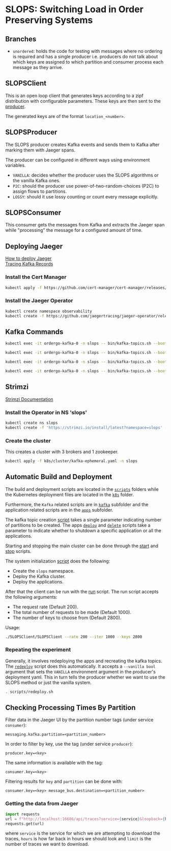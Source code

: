# SLOPS: Switching Load in Order Preserving Systems

## Branches

- `unordered`: holds the code for testing with messages where no ordering is required and has a single producer i.e. producers do not talk about which keys are assigned to which partition and consumer process each message as they arrive.

## SLOPSClient

This is an open loop client that generates keys according to a zipf distribution with configurable parameters. These keys are then sent to the [producer](#slopsproducer).

The generated keys are of the format `location_<number>`.

## SLOPSProducer

The SLOPS producer creates Kafka events and sends them to Kafka after marking them with Jaeger spans.

The producer can be configured in different ways using environment variables.
- `VANILLA`: decides whether the producer uses the SLOPS algorithms or the vanilla Kafka ones.
- `P2C`: should the producer use power-of-two-random-choices (P2C) to assign flows to partitions.
- `LOSSY`: should it use lossy counting or count every message explicitly.

## SLOPSConsumer

This consumer gets the messages from Kafka and extracts the Jaeger span while "processing" the message for a configured amount of time.

## Deploying Jaeger

[How to deploy Jaeger](https://www.jaegertracing.io/docs/1.40/operator/)</br>
[Tracing Kafka Records](https://newrelic.com/blog/how-to-relic/distributed-tracing-with-kafka)

### Install the Cert Manager

```bash
kubectl apply -f https://github.com/cert-manager/cert-manager/releases/download/v1.9.1/cert-manager.yaml
```

### Install the Jaeger Operator

```bash
kubectl create namespace observability
kubectl create -f https://github.com/jaegertracing/jaeger-operator/releases/download/v1.40.0/jaeger-operator.yaml -n observability
```

## Kafka Commands

```bash
kubectl exec -it ordergo-kafka-0 -n slops -- bin/kafka-topics.sh --bootstrap-server ordergo-kafka-bootstrap:9092 --list
```

```bash
kubectl exec -it ordergo-kafka-0 -n slops -- bin/kafka-topics.sh --bootstrap-server ordergo-kafka-bootstrap:9092 --describe --topic OrderGo
```

```bash
kubectl exec -it ordergo-kafka-0 -n slops -- bin/kafka-topics.sh --bootstrap-server ordergo-kafka-bootstrap:9092 --delete --topic OrderGo
```

```bash
kubectl exec -it ordergo-kafka-0 -n slops -- bin/kafka-topics.sh --bootstrap-server ordergo-kafka-bootstrap:9092 --create --replication-factor 2 --partitions 10 --topic OrderGo
```

## Strimzi

[Strimzi Documentation](https://strimzi.io/documentation/)

### Install the Operator in NS 'slops'

```bash
kubectl create ns slops
kubectl create -f 'https://strimzi.io/install/latest?namespace=slops' -n slops
```

### Create the cluster

This creates a cluster with 3 brokers and 1 zookeeper.

```bash
kubectl apply -f k8s/cluster/kafka-ephemeral.yaml -n slops
```

## Automatic Build and Deployment

The build and deployment scripts are located in the [`scripts`](./scripts/) folders while the Kubernetes deployment files are located in the [`k8s`](./k8s/) folder.

Furthermore, the `Kafka` related scripts are in [`kafka`](./scripts/kafka/) subfolder and the application related scripts are in the [`apps`](./scripts/apps/) subfolder.

The kafka topic creation [script](./scripts/kafka/create.sh) takes a single parameter indicating number of partitions to be created. The apps [`deploy`](./scripts/apps/deploy.sh) and [`delete`](./scripts/apps/delete.sh) scripts take a parameter to indicate whether to shutdown a specific application or all the applications.

Starting and stopping the main cluster can be done through the [start](./scripts/start_cluster.sh) and [stop](./scripts/stop_cluster.sh) scripts.

The system initialization [script](./scripts/init_system.sh) does the following:
- Create the `slops` namespace.
- Deploy the Kafka cluster.
- Deploy the applications.

After that the client can be run with the [run](./scripts/apps/run.sh) script. The run script accepts the following arguments:
- The request rate (Default 200).
- The total number of requests to be made (Default 1000).
- The number of keys to choose from (Default 2800).

Usage:
```bash
./SLOPSClient/SLOPSClient --rate 200 --iter 1000 --keys 2800
```

### Repeating the experiment

Generally, it involves redeploying the apps and recreating the kafka topics. The [`redeploy`](./scripts/redeploy.sh) script does this automatically. It accepts a `--vanilla bool` argument that sets the `VANILLA` environment argument in the producer's deployment yaml. This in turn tells the producer whether we want to use the SLOPS method or just the vanilla system.

```bash
. scripts/redeploy.sh
```

## Checking Processing Times By Partition

Filter data in the Jaeger UI by the partition number tags (under service `consumer`):

```None
messaging.kafka.partition=<partition_number>
```

In order to filter by key, use the tag (under service `producer`):

```None
producer.key=<key>
```

The same information is available with the tag:

```None
consumer.key=<key>
```

Filtering results for `key` and `partition` can be done with:

```None
consumer.key=<key> message_bus.destination=<partition_number>
```

### Getting the data from Jaeger

```Python
import requests
url = f"http://localhost:16686/api/traces?service={service}&loopback={hours}h&prettyPrint=true&limit={limit}"
requests.get(url)
```

where `service` is the service for which we are attempting to download the traces, `hours` is how far back in hours we should look and `limit` is the number of traces we want to download.
